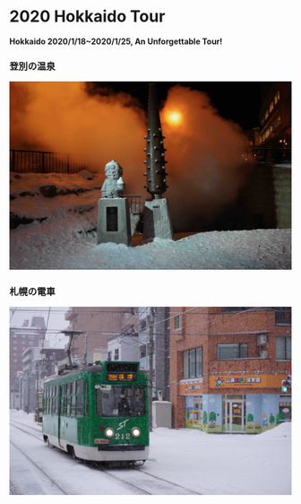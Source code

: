 # 2020 Hokkaido Tour
**Hokkaido 2020/1/18~2020/1/25, An Unforgettable Tour!**

### 登別の温泉
![onsen](media/onsen_hokkaido.jpg)

### 札幌の電車
![yuki_densha](media/yuki_densha.jpg)
